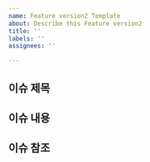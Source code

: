 ```yaml
---
name: Feature version2 Template
about: Describe this Feature version2
title: ''
labels: ''
assignees: ''

---
```


## 이슈 제목

## 이슈 내용

## 이슈 참조
